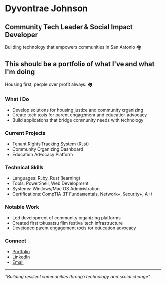 # Dyvontrae Johnson
## Community Tech Leader & Social Impact Developer

Building technology that empowers communities in San Antonio 🏘️

## This should be a portfolio of what I've and what I'm doing

Housing first, people over profit always. 🏘️

### What I Do
- Develop solutions for housing justice and community organizing
- Create tech tools for parent engagement and education advocacy
- Build applications that bridge community needs with technology

### Current Projects
- Tenant Rights Tracking System (Rust)
- Community Organizing Dashboard
- Education Advocacy Platform

### Technical Skills
- Languages: Ruby, Rust (learning)
- Tools: PowerShell, Web Development
- Systems: Windows/Mac OS Administration
- Certifications: CompTIA (IT Fundamentals, Network+, Security+, A+)

### Notable Work
- Led development of community organizing platforms
- Created first tokusatsu film festival tech infrastructure
- Developed parent engagement tools for education advocacy

### Connect
- [Portfolio](https://dyvontrae.github.io)
- [LinkedIn](/in/dyvontrae-johnson/)
- [Email](mailto:DYVONTRAE@GMAIL.COM)

---
*"Building resilient communities through technology and social change"*
